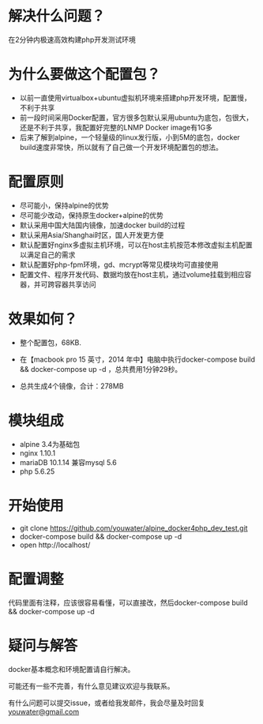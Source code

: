 # 解决什么问题？

在2分钟内极速高效构建php开发测试环境

# 为什么要做这个配置包？

* 以前一直使用virtualbox+ubuntu虚拟机环境来搭建php开发环境，配置慢，不利于共享
* 前一段时间采用Docker配置，官方很多包默认采用ubuntu为底包，包很大，还是不利于共享，我配置好完整的LNMP Docker image有1G多
* 后来了解到alpine，一个轻量级的linux发行版，小到5M的底包，docker build速度非常快，所以就有了自己做一个开发环境配置包的想法。

# 配置原则

* 尽可能小，保持alpine的优势
* 尽可能少改动，保持原生docker+alpine的优势
* 默认采用中国大陆国内镜像，加速docker build的过程
* 默认采用Asia/Shanghai时区，国人开发更方便
* 默认配置好nginx多虚拟主机环境，可以在host主机按范本修改虚拟主机配置以满足自己的需求
* 默认配置好php-fpm环境，gd、mcrypt等常见模块均可直接使用
* 配置文件、程序开发代码、数据均放在host主机，通过volume挂载到相应容器，并可跨容器共享访问

# 效果如何？

* 整个配置包，68KB.
* 在【macbook pro 15 英寸，2014 年中】电脑中执行docker-compose build && docker-compose up -d ，总共费用1分钟29秒。


* 总共生成4个镜像，合计：278MB

# 模块组成

* alpine 3.4为基础包
* nginx 1.10.1
* mariaDB 10.1.14 兼容mysql 5.6 
* php 5.6.25

# 开始使用

* git clone https://github.com/youwater/alpine_docker4php_dev_test.git
* docker-compose build && docker-compose up -d
* open http://localhost/

# 配置调整

代码里面有注释，应该很容易看懂，可以直接改，然后docker-compose build && docker-compose up -d

# 疑问与解答 

docker基本概念和环境配置请自行解决。

可能还有一些不完善，有什么意见建议欢迎与我联系。

有什么问题可以提交issue，或者给我发邮件，我会尽量及时回复 youwater@gmail.com